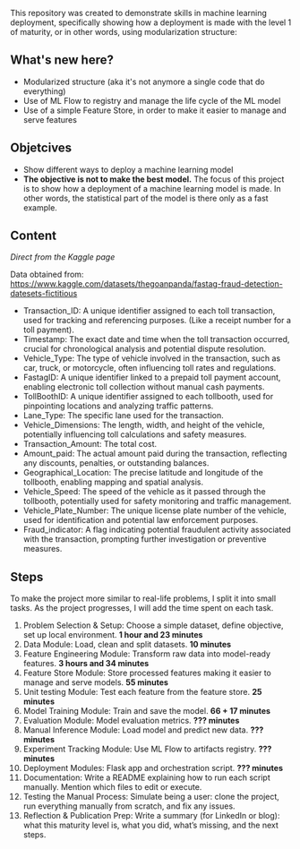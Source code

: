 This repository was created to demonstrate skills in machine learning deployment, specifically showing how a deployment is made with the level 1 of maturity, or in other words, using modularization structure:

## What's new here?
- Modularized structure (aka it's not anymore a single code that do everything)
- Use of ML Flow to registry and manage the life cycle of the ML model
- Use of a simple Feature Store, in order to make it easier to manage and serve features


## Objetcives
- Show different ways to deploy a machine learning model
- **The objective is not to make the best model.** The focus of this project is to show how a deployment of a machine learning model is made. In other words, the statistical part of the model is there only as a fast example.


## Content 
*Direct from the Kaggle page*

Data obtained from:
https://www.kaggle.com/datasets/thegoanpanda/fastag-fraud-detection-datesets-fictitious

- Transaction_ID: A unique identifier assigned to each toll transaction, used for tracking and referencing purposes. (Like a receipt number for a toll payment).
- Timestamp: The exact date and time when the toll transaction occurred, crucial for chronological analysis and potential dispute resolution.
- Vehicle_Type: The type of vehicle involved in the transaction, such as car, truck, or motorcycle, often influencing toll rates and regulations.
- FastagID: A unique identifier linked to a prepaid toll payment account, enabling electronic toll collection without manual cash payments.
- TollBoothID: A unique identifier assigned to each tollbooth, used for pinpointing locations and analyzing traffic patterns.
- Lane_Type: The specific lane used for the transaction.
- Vehicle_Dimensions: The length, width, and height of the vehicle, potentially influencing toll calculations and safety measures.
- Transaction_Amount: The total cost.
- Amount_paid: The actual amount paid during the transaction, reflecting any discounts, penalties, or outstanding balances.
- Geographical_Location: The precise latitude and longitude of the tollbooth, enabling mapping and spatial analysis.
- Vehicle_Speed: The speed of the vehicle as it passed through the tollbooth, potentially used for safety monitoring and traffic management.
- Vehicle_Plate_Number: The unique license plate number of the vehicle, used for identification and potential law enforcement purposes.
- Fraud_indicator: A flag indicating potential fraudulent activity associated with the transaction, prompting further investigation or preventive measures.


## Steps
To make the project more similar to real-life problems, I split it into small tasks.
As the project progresses, I will add the time spent on each task. 

1. Problem Selection & Setup: Choose a simple dataset, define objective, set up local environment. **1 hour and 23 minutes**
2. Data Module: Load, clean and split datasets. **10 minutes**
3. Feature Engineering Module: Transform raw data into model-ready features. **3 hours and 34 minutes**
4. Feature Store Module: Store processed features making it easier to manage and serve models. **55 minutes**
5. Unit testing Module: Test each feature from the feature store. **25 minutes**
6. Model Training Module: Train and save the model. **66 + 17 minutes**
7. Evaluation Module: Model evaluation metrics. **??? minutes**
8. Manual Inference Module: Load model and predict new data. **??? minutes**
9. Experiment Tracking Module: Use ML Flow to artifacts registry. **??? minutes**
10. Deployment Modules: Flask app and orchestration script. **??? minutes**
11. Documentation: Write a README explaining how to run each script manually. Mention which files to edit or execute.
12. Testing the Manual Process: Simulate being a user: clone the project, run everything manually from scratch, and fix any issues.
13. Reflection & Publication Prep: Write a summary (for LinkedIn or blog): what this maturity level is, what you did, what’s missing, and the next steps.